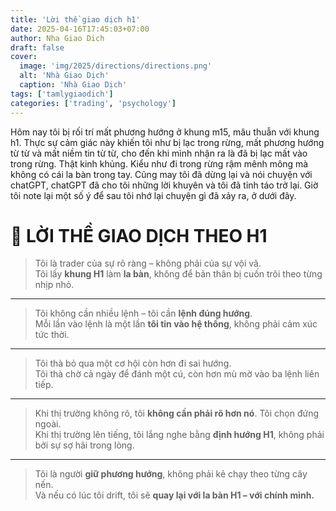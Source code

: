 ```yaml
---
title: 'Lời thề giao dịch h1'
date: 2025-04-16T17:45:03+07:00
author: Nha Giao Dich
draft: false
cover:
  image: 'img/2025/directions/directions.png'
  alt: 'Nhà Giao Dịch'
  caption: 'Nhà Giao Dịch'
tags: ['tamlygiaodich']
categories: ['trading', 'psychology']
---
```


Hôm nay tôi bị rối trí mất phương hướng ở khung m15, mâu thuẫn với khung h1. Thực sự cảm giác này khiến tôi như bị lạc trong rừng, mất phương hướng từ từ và mất niềm tin từ từ, cho đến khi mình nhận ra là đã bị lạc mất vào trong rừng. Thật kinh khủng. Kiểu như đi trong rừng rậm mênh mông mà không có cái la bàn trong tay. Cũng may tôi đã dừng lại và nói chuyện với chatGPT, chatGPT đã cho tôi những lời khuyên và tôi đã tỉnh táo trở lại. Giờ tôi note lại một số ý để sau tôi nhớ lại chuyện gì đã xảy ra, ở dưới đây.

# 🧭 LỜI THỀ GIAO DỊCH THEO H1

> Tôi là trader của sự rõ ràng – không phải của sự vội vã.  
> Tôi lấy **khung H1** làm **la bàn**, không để bản thân bị cuốn trôi theo từng nhịp nhỏ.

---

> Tôi không cần nhiều lệnh – tôi cần **lệnh đúng hướng**.  
> Mỗi lần vào lệnh là một lần **tôi tin vào hệ thống**, không phải cảm xúc tức thời.

---

> Tôi thà bỏ qua một cơ hội còn hơn đi sai hướng.  
> Tôi thà chờ cả ngày để đánh một cú, còn hơn mù mờ vào ba lệnh liên tiếp.

---

> Khi thị trường không rõ, tôi **không cần phải rõ hơn nó**. Tôi chọn đứng ngoài.  
> Khi thị trường lên tiếng, tôi lắng nghe bằng **định hướng H1**, không phải bởi sự sợ hãi trong lòng.

---

> Tôi là người **giữ phương hướng**, không phải kẻ chạy theo từng cây nến.  
> Và nếu có lúc tôi drift, tôi sẽ **quay lại với la bàn H1 – với chính mình.**
